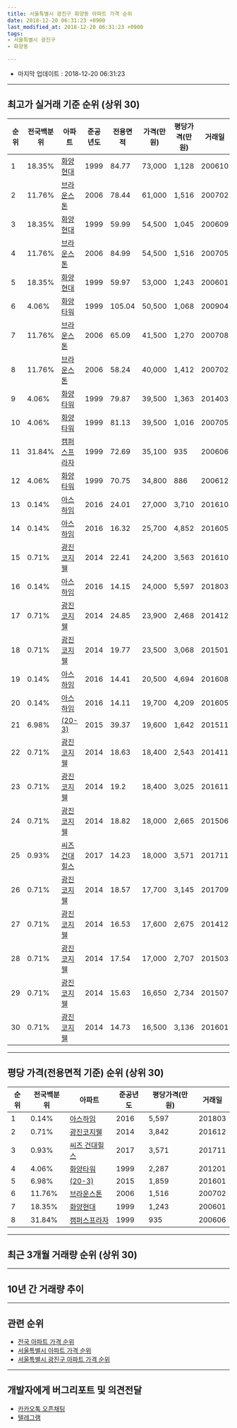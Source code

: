 ```yaml
---
title: 서울특별시 광진구 화양동 아파트 가격 순위
date: 2018-12-20 06:31:23 +0900
last_modified_at: 2018-12-20 06:31:23 +0900
tags:
- 서울특별시 광진구
- 화양동

---
```


* 마지막 업데이트 : 2018-12-20 06:31:23

---

## 최고가 실거래 기준 순위 (상위 30)


|순위|전국백분위|아파트|준공년도|전용면적|가격(만원)|평당가격(만원)|거래일|
|---|---|---|---|---|---|---|---|
|1|18.35%|[화양현대](https://search.naver.com/search.naver?query=%EC%84%9C%EC%9A%B8%ED%8A%B9%EB%B3%84%EC%8B%9C+%EA%B4%91%EC%A7%84%EA%B5%AC+%ED%99%94%EC%96%91%EB%8F%99+%ED%99%94%EC%96%91%ED%98%84%EB%8C%80)|1999|84.77|73,000|1,128|200610|
|2|11.76%|[브라운스톤](https://search.naver.com/search.naver?query=%EC%84%9C%EC%9A%B8%ED%8A%B9%EB%B3%84%EC%8B%9C+%EA%B4%91%EC%A7%84%EA%B5%AC+%ED%99%94%EC%96%91%EB%8F%99+%EB%B8%8C%EB%9D%BC%EC%9A%B4%EC%8A%A4%ED%86%A4)|2006|78.44|61,000|1,516|200702|
|3|18.35%|[화양현대](https://search.naver.com/search.naver?query=%EC%84%9C%EC%9A%B8%ED%8A%B9%EB%B3%84%EC%8B%9C+%EA%B4%91%EC%A7%84%EA%B5%AC+%ED%99%94%EC%96%91%EB%8F%99+%ED%99%94%EC%96%91%ED%98%84%EB%8C%80)|1999|59.99|54,500|1,045|200609|
|4|11.76%|[브라운스톤](https://search.naver.com/search.naver?query=%EC%84%9C%EC%9A%B8%ED%8A%B9%EB%B3%84%EC%8B%9C+%EA%B4%91%EC%A7%84%EA%B5%AC+%ED%99%94%EC%96%91%EB%8F%99+%EB%B8%8C%EB%9D%BC%EC%9A%B4%EC%8A%A4%ED%86%A4)|2006|84.99|54,500|1,516|200705|
|5|18.35%|[화양현대](https://search.naver.com/search.naver?query=%EC%84%9C%EC%9A%B8%ED%8A%B9%EB%B3%84%EC%8B%9C+%EA%B4%91%EC%A7%84%EA%B5%AC+%ED%99%94%EC%96%91%EB%8F%99+%ED%99%94%EC%96%91%ED%98%84%EB%8C%80)|1999|59.97|53,000|1,243|200601|
|6|4.06%|[화양타워](https://search.naver.com/search.naver?query=%EC%84%9C%EC%9A%B8%ED%8A%B9%EB%B3%84%EC%8B%9C+%EA%B4%91%EC%A7%84%EA%B5%AC+%ED%99%94%EC%96%91%EB%8F%99+%ED%99%94%EC%96%91%ED%83%80%EC%9B%8C)|1999|105.04|50,500|1,068|200904|
|7|11.76%|[브라운스톤](https://search.naver.com/search.naver?query=%EC%84%9C%EC%9A%B8%ED%8A%B9%EB%B3%84%EC%8B%9C+%EA%B4%91%EC%A7%84%EA%B5%AC+%ED%99%94%EC%96%91%EB%8F%99+%EB%B8%8C%EB%9D%BC%EC%9A%B4%EC%8A%A4%ED%86%A4)|2006|65.09|41,500|1,270|200708|
|8|11.76%|[브라운스톤](https://search.naver.com/search.naver?query=%EC%84%9C%EC%9A%B8%ED%8A%B9%EB%B3%84%EC%8B%9C+%EA%B4%91%EC%A7%84%EA%B5%AC+%ED%99%94%EC%96%91%EB%8F%99+%EB%B8%8C%EB%9D%BC%EC%9A%B4%EC%8A%A4%ED%86%A4)|2006|58.24|40,000|1,412|200702|
|9|4.06%|[화양타워](https://search.naver.com/search.naver?query=%EC%84%9C%EC%9A%B8%ED%8A%B9%EB%B3%84%EC%8B%9C+%EA%B4%91%EC%A7%84%EA%B5%AC+%ED%99%94%EC%96%91%EB%8F%99+%ED%99%94%EC%96%91%ED%83%80%EC%9B%8C)|1999|79.87|39,500|1,363|201403|
|10|4.06%|[화양타워](https://search.naver.com/search.naver?query=%EC%84%9C%EC%9A%B8%ED%8A%B9%EB%B3%84%EC%8B%9C+%EA%B4%91%EC%A7%84%EA%B5%AC+%ED%99%94%EC%96%91%EB%8F%99+%ED%99%94%EC%96%91%ED%83%80%EC%9B%8C)|1999|81.13|39,500|1,016|200705|
|11|31.84%|[캠퍼스프라자](https://search.naver.com/search.naver?query=%EC%84%9C%EC%9A%B8%ED%8A%B9%EB%B3%84%EC%8B%9C+%EA%B4%91%EC%A7%84%EA%B5%AC+%ED%99%94%EC%96%91%EB%8F%99+%EC%BA%A0%ED%8D%BC%EC%8A%A4%ED%94%84%EB%9D%BC%EC%9E%90)|1999|72.69|35,100|935|200606|
|12|4.06%|[화양타워](https://search.naver.com/search.naver?query=%EC%84%9C%EC%9A%B8%ED%8A%B9%EB%B3%84%EC%8B%9C+%EA%B4%91%EC%A7%84%EA%B5%AC+%ED%99%94%EC%96%91%EB%8F%99+%ED%99%94%EC%96%91%ED%83%80%EC%9B%8C)|1999|70.75|34,800|886|200612|
|13|0.14%|[아스하임](https://search.naver.com/search.naver?query=%EC%84%9C%EC%9A%B8%ED%8A%B9%EB%B3%84%EC%8B%9C+%EA%B4%91%EC%A7%84%EA%B5%AC+%ED%99%94%EC%96%91%EB%8F%99+%EC%95%84%EC%8A%A4%ED%95%98%EC%9E%84)|2016|24.01|27,000|3,710|201610|
|14|0.14%|[아스하임](https://search.naver.com/search.naver?query=%EC%84%9C%EC%9A%B8%ED%8A%B9%EB%B3%84%EC%8B%9C+%EA%B4%91%EC%A7%84%EA%B5%AC+%ED%99%94%EC%96%91%EB%8F%99+%EC%95%84%EC%8A%A4%ED%95%98%EC%9E%84)|2016|16.32|25,700|4,852|201605|
|15|0.71%|[광진코지웰](https://search.naver.com/search.naver?query=%EC%84%9C%EC%9A%B8%ED%8A%B9%EB%B3%84%EC%8B%9C+%EA%B4%91%EC%A7%84%EA%B5%AC+%ED%99%94%EC%96%91%EB%8F%99+%EA%B4%91%EC%A7%84%EC%BD%94%EC%A7%80%EC%9B%B0)|2014|22.41|24,200|3,563|201610|
|16|0.14%|[아스하임](https://search.naver.com/search.naver?query=%EC%84%9C%EC%9A%B8%ED%8A%B9%EB%B3%84%EC%8B%9C+%EA%B4%91%EC%A7%84%EA%B5%AC+%ED%99%94%EC%96%91%EB%8F%99+%EC%95%84%EC%8A%A4%ED%95%98%EC%9E%84)|2016|14.15|24,000|5,597|201803|
|17|0.71%|[광진코지웰](https://search.naver.com/search.naver?query=%EC%84%9C%EC%9A%B8%ED%8A%B9%EB%B3%84%EC%8B%9C+%EA%B4%91%EC%A7%84%EA%B5%AC+%ED%99%94%EC%96%91%EB%8F%99+%EA%B4%91%EC%A7%84%EC%BD%94%EC%A7%80%EC%9B%B0)|2014|24.85|23,900|2,468|201412|
|18|0.71%|[광진코지웰](https://search.naver.com/search.naver?query=%EC%84%9C%EC%9A%B8%ED%8A%B9%EB%B3%84%EC%8B%9C+%EA%B4%91%EC%A7%84%EA%B5%AC+%ED%99%94%EC%96%91%EB%8F%99+%EA%B4%91%EC%A7%84%EC%BD%94%EC%A7%80%EC%9B%B0)|2014|19.77|23,500|3,068|201501|
|19|0.14%|[아스하임](https://search.naver.com/search.naver?query=%EC%84%9C%EC%9A%B8%ED%8A%B9%EB%B3%84%EC%8B%9C+%EA%B4%91%EC%A7%84%EA%B5%AC+%ED%99%94%EC%96%91%EB%8F%99+%EC%95%84%EC%8A%A4%ED%95%98%EC%9E%84)|2016|14.41|20,500|4,694|201608|
|20|0.14%|[아스하임](https://search.naver.com/search.naver?query=%EC%84%9C%EC%9A%B8%ED%8A%B9%EB%B3%84%EC%8B%9C+%EA%B4%91%EC%A7%84%EA%B5%AC+%ED%99%94%EC%96%91%EB%8F%99+%EC%95%84%EC%8A%A4%ED%95%98%EC%9E%84)|2016|14.11|19,700|4,209|201605|
|21|6.98%|[(20-3)](https://search.naver.com/search.naver?query=%EC%84%9C%EC%9A%B8%ED%8A%B9%EB%B3%84%EC%8B%9C+%EA%B4%91%EC%A7%84%EA%B5%AC+%ED%99%94%EC%96%91%EB%8F%99+%2820-3%29)|2015|39.37|19,600|1,642|201511|
|22|0.71%|[광진코지웰](https://search.naver.com/search.naver?query=%EC%84%9C%EC%9A%B8%ED%8A%B9%EB%B3%84%EC%8B%9C+%EA%B4%91%EC%A7%84%EA%B5%AC+%ED%99%94%EC%96%91%EB%8F%99+%EA%B4%91%EC%A7%84%EC%BD%94%EC%A7%80%EC%9B%B0)|2014|18.63|18,400|2,543|201411|
|23|0.71%|[광진코지웰](https://search.naver.com/search.naver?query=%EC%84%9C%EC%9A%B8%ED%8A%B9%EB%B3%84%EC%8B%9C+%EA%B4%91%EC%A7%84%EA%B5%AC+%ED%99%94%EC%96%91%EB%8F%99+%EA%B4%91%EC%A7%84%EC%BD%94%EC%A7%80%EC%9B%B0)|2014|19.2|18,400|3,025|201611|
|24|0.71%|[광진코지웰](https://search.naver.com/search.naver?query=%EC%84%9C%EC%9A%B8%ED%8A%B9%EB%B3%84%EC%8B%9C+%EA%B4%91%EC%A7%84%EA%B5%AC+%ED%99%94%EC%96%91%EB%8F%99+%EA%B4%91%EC%A7%84%EC%BD%94%EC%A7%80%EC%9B%B0)|2014|18.82|18,000|2,665|201506|
|25|0.93%|[씨즈 건대힐스](https://search.naver.com/search.naver?query=%EC%84%9C%EC%9A%B8%ED%8A%B9%EB%B3%84%EC%8B%9C+%EA%B4%91%EC%A7%84%EA%B5%AC+%ED%99%94%EC%96%91%EB%8F%99+%EC%94%A8%EC%A6%88+%EA%B1%B4%EB%8C%80%ED%9E%90%EC%8A%A4)|2017|14.23|18,000|3,571|201711|
|26|0.71%|[광진코지웰](https://search.naver.com/search.naver?query=%EC%84%9C%EC%9A%B8%ED%8A%B9%EB%B3%84%EC%8B%9C+%EA%B4%91%EC%A7%84%EA%B5%AC+%ED%99%94%EC%96%91%EB%8F%99+%EA%B4%91%EC%A7%84%EC%BD%94%EC%A7%80%EC%9B%B0)|2014|18.57|17,700|3,145|201709|
|27|0.71%|[광진코지웰](https://search.naver.com/search.naver?query=%EC%84%9C%EC%9A%B8%ED%8A%B9%EB%B3%84%EC%8B%9C+%EA%B4%91%EC%A7%84%EA%B5%AC+%ED%99%94%EC%96%91%EB%8F%99+%EA%B4%91%EC%A7%84%EC%BD%94%EC%A7%80%EC%9B%B0)|2014|16.53|17,600|2,675|201412|
|28|0.71%|[광진코지웰](https://search.naver.com/search.naver?query=%EC%84%9C%EC%9A%B8%ED%8A%B9%EB%B3%84%EC%8B%9C+%EA%B4%91%EC%A7%84%EA%B5%AC+%ED%99%94%EC%96%91%EB%8F%99+%EA%B4%91%EC%A7%84%EC%BD%94%EC%A7%80%EC%9B%B0)|2014|17.54|17,000|2,707|201503|
|29|0.71%|[광진코지웰](https://search.naver.com/search.naver?query=%EC%84%9C%EC%9A%B8%ED%8A%B9%EB%B3%84%EC%8B%9C+%EA%B4%91%EC%A7%84%EA%B5%AC+%ED%99%94%EC%96%91%EB%8F%99+%EA%B4%91%EC%A7%84%EC%BD%94%EC%A7%80%EC%9B%B0)|2014|15.63|16,650|2,734|201507|
|30|0.71%|[광진코지웰](https://search.naver.com/search.naver?query=%EC%84%9C%EC%9A%B8%ED%8A%B9%EB%B3%84%EC%8B%9C+%EA%B4%91%EC%A7%84%EA%B5%AC+%ED%99%94%EC%96%91%EB%8F%99+%EA%B4%91%EC%A7%84%EC%BD%94%EC%A7%80%EC%9B%B0)|2014|14.73|16,500|3,136|201601|


---

## 평당 가격(전용면적 기준) 순위 (상위 30)


|순위|전국백분위|아파트|준공년도|평당가격(만원)|거래일|
|---|---|---|---|---|---|
|1|0.14%|[아스하임](https://search.naver.com/search.naver?query=%EC%84%9C%EC%9A%B8%ED%8A%B9%EB%B3%84%EC%8B%9C+%EA%B4%91%EC%A7%84%EA%B5%AC+%ED%99%94%EC%96%91%EB%8F%99+%EC%95%84%EC%8A%A4%ED%95%98%EC%9E%84)|2016|5,597|201803|
|2|0.71%|[광진코지웰](https://search.naver.com/search.naver?query=%EC%84%9C%EC%9A%B8%ED%8A%B9%EB%B3%84%EC%8B%9C+%EA%B4%91%EC%A7%84%EA%B5%AC+%ED%99%94%EC%96%91%EB%8F%99+%EA%B4%91%EC%A7%84%EC%BD%94%EC%A7%80%EC%9B%B0)|2014|3,842|201612|
|3|0.93%|[씨즈 건대힐스](https://search.naver.com/search.naver?query=%EC%84%9C%EC%9A%B8%ED%8A%B9%EB%B3%84%EC%8B%9C+%EA%B4%91%EC%A7%84%EA%B5%AC+%ED%99%94%EC%96%91%EB%8F%99+%EC%94%A8%EC%A6%88+%EA%B1%B4%EB%8C%80%ED%9E%90%EC%8A%A4)|2017|3,571|201711|
|4|4.06%|[화양타워](https://search.naver.com/search.naver?query=%EC%84%9C%EC%9A%B8%ED%8A%B9%EB%B3%84%EC%8B%9C+%EA%B4%91%EC%A7%84%EA%B5%AC+%ED%99%94%EC%96%91%EB%8F%99+%ED%99%94%EC%96%91%ED%83%80%EC%9B%8C)|1999|2,287|201201|
|5|6.98%|[(20-3)](https://search.naver.com/search.naver?query=%EC%84%9C%EC%9A%B8%ED%8A%B9%EB%B3%84%EC%8B%9C+%EA%B4%91%EC%A7%84%EA%B5%AC+%ED%99%94%EC%96%91%EB%8F%99+%2820-3%29)|2015|1,859|201601|
|6|11.76%|[브라운스톤](https://search.naver.com/search.naver?query=%EC%84%9C%EC%9A%B8%ED%8A%B9%EB%B3%84%EC%8B%9C+%EA%B4%91%EC%A7%84%EA%B5%AC+%ED%99%94%EC%96%91%EB%8F%99+%EB%B8%8C%EB%9D%BC%EC%9A%B4%EC%8A%A4%ED%86%A4)|2006|1,516|200702|
|7|18.35%|[화양현대](https://search.naver.com/search.naver?query=%EC%84%9C%EC%9A%B8%ED%8A%B9%EB%B3%84%EC%8B%9C+%EA%B4%91%EC%A7%84%EA%B5%AC+%ED%99%94%EC%96%91%EB%8F%99+%ED%99%94%EC%96%91%ED%98%84%EB%8C%80)|1999|1,243|200601|
|8|31.84%|[캠퍼스프라자](https://search.naver.com/search.naver?query=%EC%84%9C%EC%9A%B8%ED%8A%B9%EB%B3%84%EC%8B%9C+%EA%B4%91%EC%A7%84%EA%B5%AC+%ED%99%94%EC%96%91%EB%8F%99+%EC%BA%A0%ED%8D%BC%EC%8A%A4%ED%94%84%EB%9D%BC%EC%9E%90)|1999|935|200606|


---

## 최근 3개월 거래량 순위 (상위 30)


<div style="width:100%;">
    <canvas id="deal_count_ranking" height="250"></canvas>
</div>


<script>
new Chart(document.getElementById("deal_count_ranking"), {
    type: 'horizontalBar',
    data: {
        labels: ['화양현대', '광진코지웰'],
        datasets: [{
            label: '실거래 수',
            data: [2, 2],
            borderColor: "rgba(255, 0, 128, 1)",
            backgroundColor: "rgba(255, 0, 128, 0.5)",
            fill: false,
        }]
    },
    options: {
        responsive: true,
        title: {
            display: true,
            text: '최근 3개월 거래량 순위'
        },
        tooltips: {
            mode: 'index',
            intersect: false,
            callbacks: {
                title: function(tooltipItems, data) {
                    return "실거래 수:";
                },
                label: function(tooltipItem, data) {
                    return data.labels[tooltipItem.index] + ": " + tooltipItem.xLabel;
                }
            }
        },
        hover: {
            mode: 'nearest',
            intersect: true
        },
        scales: {
            xAxes: [{
                display: true,
                scaleLabel: {
                    display: true,
                    labelString: '실거래 수'
                },
                ticks: {
                    suggestedMin: 0,
                }
            }],
            yAxes: [{
                display: true,
                ticks: {
                    autoSkip: false,
                    callback: function(value, index, values) {
                        if (value.length > 15)
                            return value.substr(0, 13) + "...";
                        else
                            return value;
                    }
                },
                scaleLabel: {
                    display: false,
                }
            }]
        }
    }
});

</script>


---

## 10년 간 거래량 추이


<div style="width:100%;">
    <canvas id="deal_progress" height="250"></canvas>
</div>

<script>
new Chart(document.getElementById("deal_progress"), {
    type: 'line',
    data: {
        labels: ['200812','200901','200902','200903','200904','200905','200906','200907','200908','200909','200910','200911','200912','201001','201002','201003','201004','201005','201006','201007','201008','201009','201010','201011','201012','201101','201102','201103','201104','201105','201106','201107','201108','201109','201110','201111','201112','201201','201202','201203','201204','201205','201206','201207','201208','201209','201210','201211','201212','201301','201302','201303','201304','201305','201306','201307','201308','201309','201310','201311','201312','201401','201402','201403','201404','201405','201406','201407','201408','201409','201410','201411','201412','201501','201502','201503','201504','201505','201506','201507','201508','201509','201510','201511','201512','201601','201602','201603','201604','201605','201606','201607','201608','201609','201610','201611','201612','201701','201702','201703','201704','201705','201706','201707','201708','201709','201710','201711','201712','201801','201802','201803','201804','201805','201806','201807','201808','201809','201810','201811','201812'],
        datasets: [{
            label: '실거래 수',
            pointRadius: 1,
            data: [0, 1, 0, 0, 5, 2, 0, 6, 1, 3, 5, 0, 0, 6, 3, 0, 1, 0, 1, 2, 1, 0, 4, 0, 1, 3, 1, 1, 5, 1, 0, 2, 5, 2, 2, 2, 0, 7, 1, 2, 1, 1, 3, 0, 1, 1, 1, 1, 0, 1, 0, 1, 0, 10, 0, 1, 0, 2, 7, 2, 4, 4, 8, 8, 1, 2, 2, 1, 2, 4, 1, 6, 6, 10, 4, 8, 3, 3, 5, 7, 3, 5, 6, 8, 4, 7, 6, 5, 3, 9, 10, 2, 9, 5, 9, 2, 4, 2, 4, 2, 2, 6, 10, 4, 3, 2, 6, 12, 6, 10, 5, 6, 2, 1, 2, 7, 7, 5, 3, 1, 0],
            borderColor: "rgba(255, 201, 14, 1)",
            backgroundColor: "rgba(255, 201, 14, 0.5)",
            fill: true,
        }]
    },
    options: {
        responsive: true,
        title: {
            display: true,
            text: '10년간 거래량 추이'
        },
        tooltips: {
            mode: 'index',
            intersect: false,
        },
        hover: {
            mode: 'nearest',
            intersect: true
        },
        scales: {
            xAxes: [{
                display: true,
                scaleLabel: {
                    display: true,
                    labelString: '년/월'
                }
            }],
            yAxes: [{
                display: true,
                ticks: {
                    suggestedMin: 0,
                },
                scaleLabel: {
                    display: true,
                    labelString: '실거래 수'
                }
            }]
        }
    }
});

</script>


---

## 관련 순위

- [전국 아파트 가격 순위](https://inasie.github.io/apt-ranking/전국)
- [서울특별시 아파트 가격 순위](https://inasie.github.io/apt-ranking/서울특별시)
- [서울특별시 광진구 아파트 가격 순위](https://inasie.github.io/apt-ranking/서울특별시-광진구)


---

## 개발자에게 버그리포트 및 의견전달

- [카카오톡 오픈채팅](https://open.kakao.com/o/gLJUAP4)
- [텔레그램](https://t.me/inasie)

